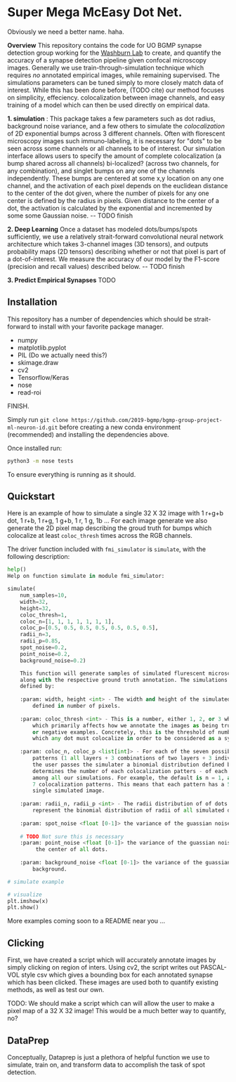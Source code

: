 # Super Mega McEasy Dot Net. 

Obviously we need a better name. haha. 

**Overview**
This repository contains the code for UO BGMP synapse detection group working 
for the 
[Washburn Lab](https://ion.uoregon.edu/content/philip-washbourne) 
to create, and quantify the accuracy of a
synapse detection pipeline given confocal microscopy images.
Generally we use train-through-simulation technique which requires 
_no_ annotated empirical images, while remaining supervised.
The simulations parameters can be tuned simply to more closely match data of interest.
While this has been done before, (TODO cite) our method focuses on simplicity, effeciency. 
colocalization between image channels, and easy training of a model which can then be
used directly on empirical data.

**1. simulation** :
This package takes a few parameters such as dot radius, background noise variance,
and a few others to simulate the _colocalization_ of 2D exponential  bumps across
3 different channels. Often with florescent microscopy images such immuno-labeling,
it is necessary for "dots" to be seen across some channels or all channels to be 
of interest. Our simulation interface allows users to specify the amount 
of complete colocalization (a bump shared across all channels) bi-localized? 
(across two channels, for any combination), and singlet bumps on any one of the
channels independently. These bumps are centered at some x,y location on 
any one channel, and the activation of each pixel depends on the euclidean 
distance to the center of the dot given, where the number of pixels for 
any one center is defined by the radius in pixels. Given distance to the 
center of a dot, the activation is calculated by the exponential <annie>
and incremented by some some Gaussian noise. -- TODO finish

**2. Deep Learning**
Once a dataset has modeled dots/bumps/spots sufficiently, 
we use a relatively strait-forward convolutional neural network architecture
which takes 3-channel images (3D tensors), and outputs probability maps 
(2D tensors) describing whether or not that pixel is part of a dot-of-interest.
We measure the accuracy of our model by the F1-score (precision and recall values)
described below. -- TODO finish

**3. Predict Empirical Synapses**
TODO


## Installation

This repository has a number of dependencies which should be strait-forward 
to install with your favorite package manager.

* numpy 
* matplotlib.pyplot
* PIL (Do we actually need this?)
* skimage.draw
* cv2
* Tensorflow/Keras
* nose
* read-roi

FINISH.

Simply run 
`git clone https://github.com/2019-bgmp/bgmp-group-project-ml-neuron-id.git`
before creating a new conda environment (recommended)
and installing the dependencies above.

Once installed run:

```bash
python3 -m nose tests
```

To ensure everything is running as it should.

## Quickstart

Here is an example of how to simulate a single 32 X 32 image with 
1 r+g+b dot, 1 r+b, 1 r+g, 1 g+b, 1 r, 1 g, 1b ... For each image 
generate we also generate the 2D pixel map describing the groud truth
for bumps which colocalize at least `coloc_thresh` times across the RGB
channels.  

The driver function included with `fmi_simulator` is `simulate`, with 
the following description:

```python
help()
Help on function simulate in module fmi_simulator:

simulate(
    num_samples=10, 
    width=32, 
    height=32, 
    coloc_thresh=1, 
    coloc_n=[1, 1, 1, 1, 1, 1, 1], 
    coloc_p=[0.5, 0.5, 0.5, 0.5, 0.5, 0.5, 0.5], 
    radii_n=3, 
    radii_p=0.85, 
    spot_noise=0.2, 
    point_noise=0.2, 
    background_noise=0.2)

    This function will generate samples of simulated flurescent microscopy images
    along with the respective ground truth annotation. The simulations themselves are
    defined by:
    
    :param: width, height <int> - The width and height of the simulated images
        defined in number of pixels.
    
    :param: coloc_thresh <int> - This is a number, either 1, 2, or 3 which 
        which primarily affects how we annotate the images as being true positives
        or negative examples. Concretely, this is the threshold of number of layers
        which any dot must colocalize in order to be considered as a synapse.
    
    :param: coloc_n, coloc_p <list[int]> - For each of the seven possible colocalization
        patterns (1 all layers + 3 combinations of two layers + 3 individual layers),
        the user passes the simulater a binomial distribution defined by n, p which 
        determines the number of each colocalization patters - of each type - we expect 
        among all our simulations. For example, the default is n = 1, and p = 0.5 for all
        7 colocalization patterns. This means that each pattern has a 50% of being in a 
        single simulated image. 
    
    :param: radii_n, radii_p <int> - The radii distribution of of dots simulated. n and p
        represent the binomial distribution of radii of all simulated dots.
    
    :param: spot_noise <float [0-1]> the variance of the guassian noise added to all dots.
    
    # TODO Not sure this is necessary
    :param: point_noise <float [0-1]> the variance of the guassian noise subtracted from
         the center of all dots.
    
    :param: background_noise <float [0-1]> the variance of the guassian noise added to the
        background.
```

```python
# simulate example

# visualize 
plt.imshow(x)
plt.show()
```

More examples coming soon to a README near you ...

## Clicking

First, we have created a script which
will accurately annotate images by simply clicking on region of inters. Using
cv2, the script writes out PASCAL-VOL style csv which gives a bounding box
for each annotated synapse which has been clicked. These images
are used both to quantify existing methods, as well as test our own.

TODO: We should make a script which can will allow the user to make a pixel map 
of a 32 X 32 image! This would be a much better way to quantify, no?

## DataPrep

Conceptually, Dataprep is just a plethora of helpful function we use 
to simulate, train on, and transform data to accomplish the task of 
spot detection.

